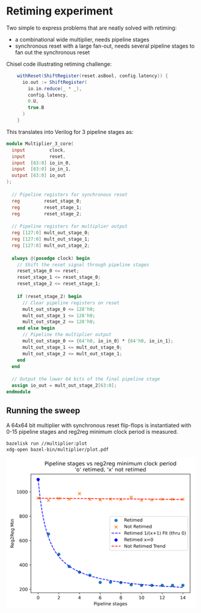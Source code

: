 # Retiming experiment

Two simple to express problems that are neatly solved with retiming:

- a combinational wide multiplier, needs pipeline stages
- synchronous reset with a large fan-out, needs several pipeline stages to fan out the synchronous reset

Chisel code illustrating retiming challenge:

```scala
    withReset(ShiftRegister(reset.asBool, config.latency)) {
      io.out := ShiftRegister(
        io.in.reduce(_ * _),
        config.latency,
        0.U,
        true.B
      )
    }
```

This translates into Verilog for 3 pipeline stages as:

```verilog
module Multiplier_3_core(
  input         clock,
  input         reset,
  input  [63:0] io_in_0,
  input  [63:0] io_in_1,
  output [63:0] io_out
);

  // Pipeline registers for synchronous reset
  reg         reset_stage_0;
  reg         reset_stage_1;
  reg         reset_stage_2;

  // Pipeline registers for multiplier output
  reg [127:0] mult_out_stage_0;
  reg [127:0] mult_out_stage_1;
  reg [127:0] mult_out_stage_2;

  always @(posedge clock) begin
    // Shift the reset signal through pipeline stages
    reset_stage_0 <= reset;
    reset_stage_1 <= reset_stage_0;
    reset_stage_2 <= reset_stage_1;

    if (reset_stage_2) begin
      // Clear pipeline registers on reset
      mult_out_stage_0 <= 128'h0;
      mult_out_stage_1 <= 128'h0;
      mult_out_stage_2 <= 128'h0;
    end else begin
      // Pipeline the multiplier output
      mult_out_stage_0 <= {64'h0, io_in_0} * {64'h0, io_in_1};
      mult_out_stage_1 <= mult_out_stage_0;
      mult_out_stage_2 <= mult_out_stage_1;
    end
  end

  // Output the lower 64 bits of the final pipeline stage
  assign io_out = mult_out_stage_2[63:0];
endmodule
```

## Running the sweep

A 64x64 bit multiplier with synchronous reset flip-flops is instantiated with 0-15 pipeline stages and reg2reg minimum clock period is measured.

    bazelisk run //multiplier:plot
    xdg-open bazel-bin/multiplier/plot.pdf

![Retiming and pipeline stages](reg2reg-retimed.png)
